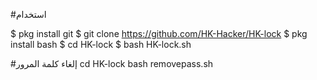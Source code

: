 #استخدام


$ pkg install git
$ git clone https://github.com/HK-Hacker/HK-lock
$ pkg install bash
$ cd HK-lock
$ bash HK-lock.sh

#إلغاء كلمة المرور
cd HK-lock
bash removepass.sh

